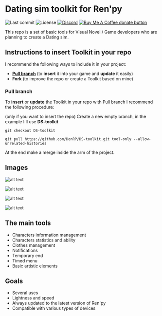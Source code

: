 # Dating sim toolkit for Ren'py

![Last commit](https://img.shields.io/github/last-commit/DonRP/DS-toolkit)
![License](https://img.shields.io/github/license/DonRP/DS-toolkit)
<span class="discord">
<a href="https://discord.gg/5UFPjP9" title="Discord"><img src="https://img.shields.io/discord/688162156151439536" alt="Discord" /></a>
</span>
<span class="badge-buymeacoffee">
<a href="https://www.buymeacoffee.com/p/59759" title="Donate to this project using Buy Me A Coffee"><img src="https://img.shields.io/badge/buy%20me%20a%20coffee-donate-yellow.svg" alt="Buy Me A Coffee donate button" /></a>
</span>

This repo is a set of basic tools for Visual Novel / Game developers who are planning to create a Dating sim.

## Instructions to insert Toolkit in your repo 
I recommend the following ways to include it in your project:
- [**Pull branch**](https://github.com/DonRP/DS-toolkit#pull-branch) (to **insert** it into your game and **update** it easily)
- **Fork** (to improve the repo or create a Toolkit based on mine)

### Pull branch
To **insert** or **update** the Toolkit in your repo with Pull branch I recommend the following procedure:

(only if you want to insert the repo) Create a new empty branch, in the example I'll use **DS-toolkit**

`git checkout DS-toolkit`

`git pull https://github.com/DonRP/DS-toolkit.git tool-only --allow-unrelated-histories`

At the end make a merge inside the arm of the project.


## Images
![alt text](https://github.com/DonRP/DS-toolkit/blob/master/images/01.webp "Main")

![alt text](https://github.com/DonRP/DS-toolkit/blob/master/images/02.webp "Characters statistics and ability")

![alt text](https://github.com/DonRP/DS-toolkit/blob/master/images/03.webp "Clothes management")

![alt text](https://github.com/DonRP/DS-toolkit/blob/master/images/04.webp "Timed menu")


## The main tools
- Characters information management
- Characters statistics and ability
- Clothes management
- Notifications
- Temporary end
- Timed menu
- Basic artistic elements


## Goals
- Several uses
- Lightness and speed
- Always updated to the latest version of Ren'py
- Compatible with various types of devices
